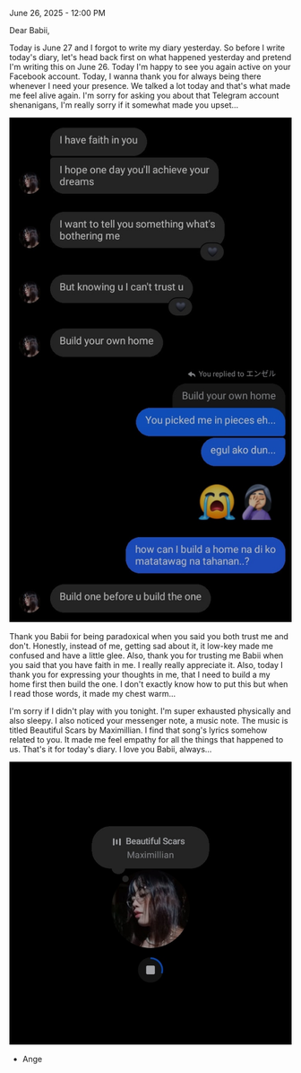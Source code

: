 June 26, 2025 - 12:00 PM

Dear Babii,

Today is June 27 and I forgot to write my diary yesterday. So before I write today's diary, let's head back first on what happened yesterday and pretend I'm writing this on June 26. Today I'm happy to see you again active on your Facebook account. Today, I wanna thank you for always being there whenever I need your presence. We talked a lot today and that's what made me feel alive again. I'm sorry for asking you about that Telegram account shenanigans, I'm really sorry if it somewhat made you upset...

![000.018](/assets/images/000.018.jpeg)

Thank you Babii for being paradoxical when you said you both trust me and don't. Honestly, instead of me, getting sad about it, it low-key made me confused and have a little glee. Also, thank you for trusting me Babii when you said that you have faith in me. I really really appreciate it. Also, today I thank you for expressing your thoughts in me, that I need to build a my home first then build the one. I don't exactly know how to put this but when I read those words, it made my chest warm...

I'm sorry if I didn't play with you tonight. I'm super exhausted physically and also sleepy. I also noticed your messenger note, a music note. The music is titled Beautiful Scars by Maximillian. I find that song's lyrics somehow related to you. It made me feel empathy for all the things that happened to us. That's it for today's diary. I love you Babii, always...

![000.019](/assets/images/000.019.jpeg)

- Ange
